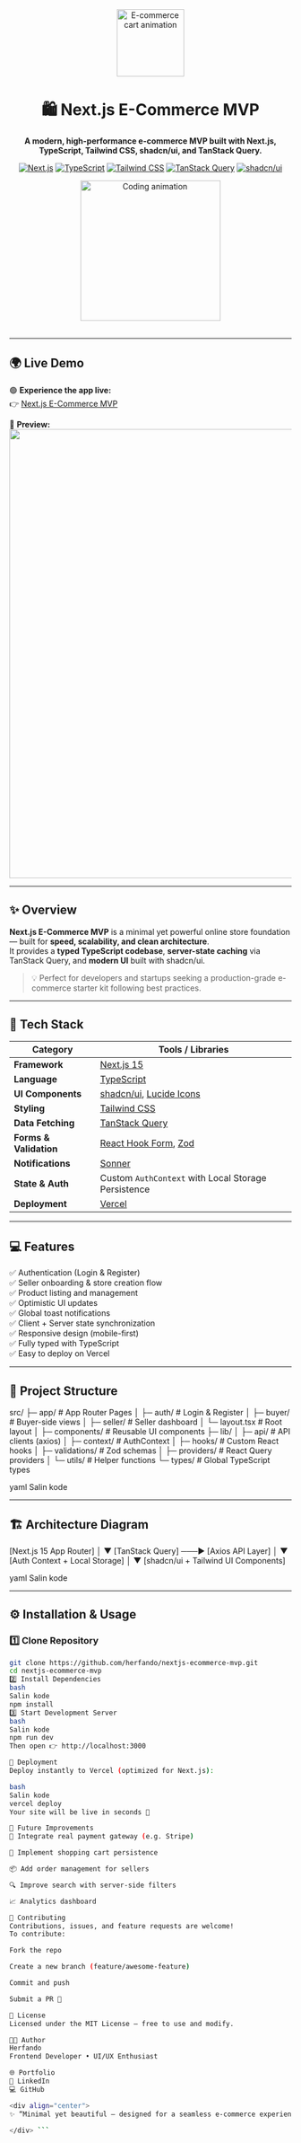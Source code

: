 <div align="center">

  <img src="https://media.tenor.com/3vXxg1O3Fz0AAAAC/shop-cart-shopping.gif" width="120" alt="E-commerce cart animation" />
  
  <h1>🛍️ Next.js E-Commerce MVP</h1>
  
  <p>
    <strong>A modern, high-performance e-commerce MVP built with Next.js, TypeScript, Tailwind CSS, shadcn/ui, and TanStack Query.</strong>
  </p>

  <p>
    <a href="https://nextjs.org"><img src="https://img.shields.io/badge/Next.js-15.5.4-black?style=for-the-badge&logo=next.js" alt="Next.js" /></a>
    <a href="https://www.typescriptlang.org/"><img src="https://img.shields.io/badge/TypeScript-5.6-blue?style=for-the-badge&logo=typescript" alt="TypeScript" /></a>
    <a href="https://tailwindcss.com/"><img src="https://img.shields.io/badge/TailwindCSS-3.4-38BDF8?style=for-the-badge&logo=tailwind-css" alt="Tailwind CSS" /></a>
    <a href="https://tanstack.com/query/latest"><img src="https://img.shields.io/badge/TanStack_Query-5-orange?style=for-the-badge&logo=react-query" alt="TanStack Query" /></a>
    <a href="https://ui.shadcn.com"><img src="https://img.shields.io/badge/shadcn/ui-Modern_UI-8B5CF6?style=for-the-badge&logo=shadcnui" alt="shadcn/ui" /></a>
  </p>

  <img src="https://media.tenor.com/x3DTPv6YdOAAAAAi/web-developer-coding.gif" width="250" alt="Coding animation" />
  <br /><br />
</div>

---

## 🌍 Live Demo

🟢 **Experience the app live:**  
👉 [Next.js E-Commerce MVP](https://nextjs-ecommerce-mvp-tcl9-c2f2n15mm-herfandos-projects.vercel.app/buyer/before_login)

📸 **Preview:**
<img src="https://private-user-images.githubusercontent.com/182643423/499885256-975d527b-27f0-4fc0-818f-73479212dbe7.png" width="800" />

---

## ✨ Overview

**Next.js E-Commerce MVP** is a minimal yet powerful online store foundation — built for **speed, scalability, and clean architecture**.  
It provides a **typed TypeScript codebase**, **server-state caching** via TanStack Query, and **modern UI** built with shadcn/ui.

> 💡 Perfect for developers and startups seeking a production-grade e-commerce starter kit following best practices.

---

## 🚀 Tech Stack

| Category | Tools / Libraries |
|-----------|------------------|
| **Framework** | [Next.js 15](https://nextjs.org) |
| **Language** | [TypeScript](https://www.typescriptlang.org/) |
| **UI Components** | [shadcn/ui](https://ui.shadcn.com), [Lucide Icons](https://lucide.dev) |
| **Styling** | [Tailwind CSS](https://tailwindcss.com) |
| **Data Fetching** | [TanStack Query](https://tanstack.com/query/latest) |
| **Forms & Validation** | [React Hook Form](https://react-hook-form.com), [Zod](https://zod.dev) |
| **Notifications** | [Sonner](https://sonner.emilkowal.ski) |
| **State & Auth** | Custom `AuthContext` with Local Storage Persistence |
| **Deployment** | [Vercel](https://vercel.com) |

---

## 💻 Features

✅ Authentication (Login & Register)  
✅ Seller onboarding & store creation flow  
✅ Product listing and management  
✅ Optimistic UI updates  
✅ Global toast notifications  
✅ Client + Server state synchronization  
✅ Responsive design (mobile-first)  
✅ Fully typed with TypeScript  
✅ Easy to deploy on Vercel  

---

## 🧱 Project Structure

src/
├─ app/ # App Router Pages
│ ├─ auth/ # Login & Register
│ ├─ buyer/ # Buyer-side views
│ ├─ seller/ # Seller dashboard
│ └─ layout.tsx # Root layout
│
├─ components/ # Reusable UI components
├─ lib/
│ ├─ api/ # API clients (axios)
│ ├─ context/ # AuthContext
│ ├─ hooks/ # Custom React hooks
│ ├─ validations/ # Zod schemas
│ ├─ providers/ # React Query providers
│ └─ utils/ # Helper functions
└─ types/ # Global TypeScript types

yaml
Salin kode

---

## 🏗️ Architecture Diagram

[Next.js 15 App Router]
│
▼
[TanStack Query] ───► [Axios API Layer]
│
▼
[Auth Context + Local Storage]
│
▼
[shadcn/ui + Tailwind UI Components]

yaml
Salin kode

---

## ⚙️ Installation & Usage

### 1️⃣ Clone Repository
```bash
git clone https://github.com/herfando/nextjs-ecommerce-mvp.git
cd nextjs-ecommerce-mvp
2️⃣ Install Dependencies
bash
Salin kode
npm install
3️⃣ Start Development Server
bash
Salin kode
npm run dev
Then open 👉 http://localhost:3000

🚢 Deployment
Deploy instantly to Vercel (optimized for Next.js):

bash
Salin kode
vercel deploy
Your site will be live in seconds 🚀

🧪 Future Improvements
🧩 Integrate real payment gateway (e.g. Stripe)

🛒 Implement shopping cart persistence

📦 Add order management for sellers

🔍 Improve search with server-side filters

📈 Analytics dashboard

🤝 Contributing
Contributions, issues, and feature requests are welcome!
To contribute:

Fork the repo

Create a new branch (feature/awesome-feature)

Commit and push

Submit a PR 🎉

📄 License
Licensed under the MIT License — free to use and modify.

👨‍💻 Author
Herfando
Frontend Developer • UI/UX Enthusiast

🌐 Portfolio
💼 LinkedIn
💻 GitHub

<div align="center">
✨ “Minimal yet beautiful — designed for a seamless e-commerce experience.” ✨

</div> ```